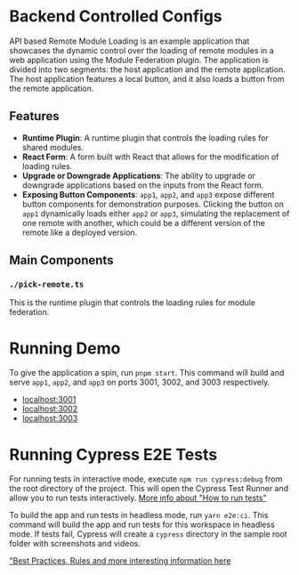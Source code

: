 # Backend Controlled Configs

API based Remote Module Loading is an example application that showcases the dynamic control over the loading of remote modules in a web application using the Module Federation plugin. The application is divided into two segments: the host application and the remote application. The host application features a local button, and it also loads a button from the remote application.

## Features

- **Runtime Plugin**: A runtime plugin that controls the loading rules for shared modules.
- **React Form**: A form built with React that allows for the modification of loading rules.
- **Upgrade or Downgrade Applications**: The ability to upgrade or downgrade applications based on the inputs from the React form.
- **Exposing Button Components**: `app1`, `app2`, and `app3` expose different button components for demonstration purposes. Clicking the button on `app1` dynamically loads either `app2` or `app3`, simulating the replacement of one remote with another, which could be a different version of the remote like a deployed version.

## Main Components

### `./pick-remote.ts`

This is the runtime plugin that controls the loading rules for module federation.

# Running Demo

To give the application a spin, run `pnpm start`. This command will build and serve `app1`, `app2`, and `app3` on ports 3001, 3002, and 3003 respectively.

- [localhost:3001](http://localhost:3001/)
- [localhost:3002](http://localhost:3002/)
- [localhost:3003](http://localhost:3003/)

# Running Cypress E2E Tests

For running tests in interactive mode, execute `npm run cypress:debug` from the root directory of the project. This will open the Cypress Test Runner and allow you to run tests interactively. [More info about "How to run tests"](../../cypress/README.md#how-to-run-tests)

To build the app and run tests in headless mode, run `yarn e2e:ci`. This command will build the app and run tests for this workspace in headless mode. If tests fail, Cypress will create a `cypress` directory in the sample root folder with screenshots and videos.

["Best Practices, Rules and more interesting information here](../../cypress/README.md)
